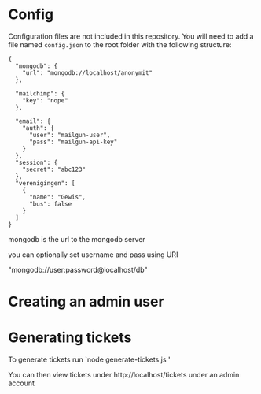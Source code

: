 # Config

Configuration files are not included in this repository. You will need to add a file named `config.json` to the root folder with the following structure:

    {
      "mongodb": {
        "url": "mongodb://localhost/anonymit"
      },

      "mailchimp": {
        "key": "nope"
      },

      "email": {
        "auth": {
          "user": "mailgun-user",
          "pass": "mailgun-api-key"
        }
      },
      "session": {
        "secret": "abc123"
      },
      "verenigingen": [
        {
          "name": "Gewis",
          "bus": false
        }
      ]
    }

mongodb is the url to the mongodb server

you can optionally set username and pass using URI

"mongodb://user:password@localhost/db"


# Creating an admin user

# Generating tickets

To generate tickets run `node generate-tickets.js <number-of-tickets>'

You can then view tickets under http://localhost/tickets under an admin account

